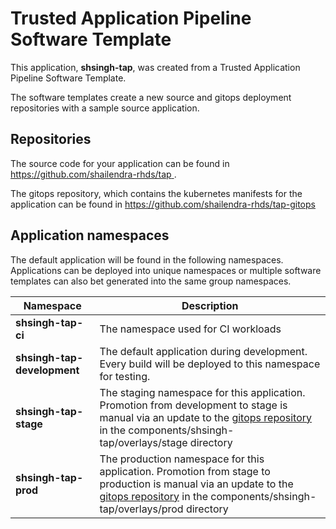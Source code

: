 # Trusted Application Pipeline Software Template

This application, **shsingh-tap**, was created from a Trusted Application Pipeline Software Template.

The software templates create a new source and gitops deployment repositories with a sample source application. 

## Repositories

The source code for your application can be found in [https://github.com/shailendra-rhds/tap ](https://github.com/shailendra-rhds/tap ).
 
The gitops repository, which contains the kubernetes manifests for the application can be found in 
[https://github.com/shailendra-rhds/tap-gitops ](https://github.com/shailendra-rhds/tap-gitops ) 

## Application namespaces 

The default application will be found in the following namespaces. Applications can be deployed into unique namespaces or multiple software templates can also bet generated into the same group namespaces.  

|  Namespace   |  Description   |  
| -------- | -------- |
| **shsingh-tap-ci** | The namespace used for CI workloads |
| **shsingh-tap-development** | The default application during development. Every build will be deployed to this namespace for testing. |
| **shsingh-tap-stage** | The staging namespace for this application. Promotion from development to stage is manual via an update to the [gitops repository](https://github.com/shailendra-rhds/tap-gitops ) in the components/shsingh-tap/overlays/stage directory |
| **shsingh-tap-prod** | The production namespace for this application. Promotion from stage to production is manual via an update to the [gitops repository](https://github.com/shailendra-rhds/tap-gitops ) in the components/shsingh-tap/overlays/prod directory |